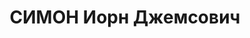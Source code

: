 ---
title: СИМОН Иорн Джемсович
description: "Род. в 1910, Берлин, еврей, обр.: высшее, член КП Германии. Проживал:\
  \ Москва, Большой Спасоболвановский пер., д. 19, кв. 1. Преподаватель немецкого\
  \ языка в московской средней школе № 63. \n  Арестован 10.08.1937. Обв. в участии\
  \ в к.-р. террористической организации. Приговор: ВК ВС СССР, 08.10.1937 – ВМН.\
  \ Расстрелян 08.10.1937, г.Москва. \n  Реабилитирован ВК ВС СССР 24.12.1957"
---